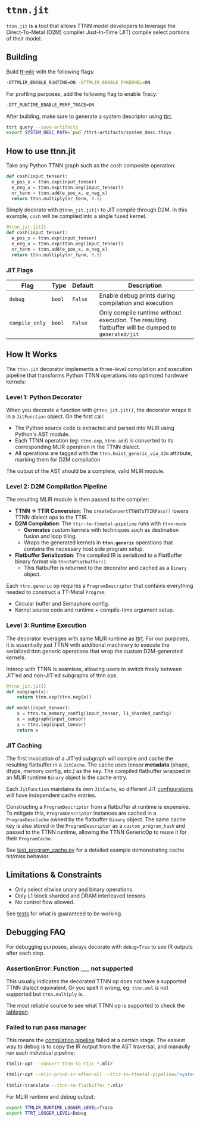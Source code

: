 # `ttnn.jit`

`ttnn.jit` is a tool that allows TTNN model developers to leverage the Direct-To-Metal (D2M) compiler Just-In-Time (JIT) compile select portions of their model.

## Building
Build [tt-mlir](./getting-started.md) with the following flags:

```bash
-DTTMLIR_ENABLE_RUNTIME=ON -DTTMLIR_ENABLE_PYKERNEL=ON
```

For profiling purposes, add the following flag to enable Tracy:
```bash
-DTT_RUNTIME_ENABLE_PERF_TRACE=ON
```

After building, make sure to generate a system descriptor using [ttrt](./ttrt.md).
```bash
ttrt query --save-artifacts
export SYSTEM_DESC_PATH=`pwd`/ttrt-artifacts/system_desc.ttsys
```

## How to use ttnn.jit
Take any Python TTNN graph such as the cosh composite operation:
```Python
def cosh(input_tensor):
  e_pos_x = ttnn.exp(input_tensor)
  e_neg_x = ttnn.exp(ttnn.neg(input_tensor))
  nr_term = ttnn.add(e_pos_x, e_neg_x)
  return ttnn.multiply(nr_term, 0.5)
```

Simply decorate with `@ttnn_jit.jit()` to JIT compile through D2M. In this example, `cosh` will be compiled into a single fused kernel.
```Python
@ttnn_jit.jit()
def cosh(input_tensor):
  e_pos_x = ttnn.exp(input_tensor)
  e_neg_x = ttnn.exp(ttnn.neg(input_tensor))
  nr_term = ttnn.add(e_pos_x, e_neg_x)
  return ttnn.multiply(nr_term, 0.5)
```

### JIT Flags

| Flag | Type | Default | Description |
|------|------|---------|-------------|
| `debug` | `bool` | `False` | Enable debug prints during compilation and execution |
| `compile_only` | `bool` | `False` | Only compile runtime without execution. The resulting flatbuffer will be dumped to `generated/jit` |

## How It Works

The `ttnn.jit` decorator implements a three-level compilation and execution pipeline that transforms Python TTNN operations into optimized hardware kernels:

### Level 1: Python Decorator

When you decorate a function with `@ttnn_jit.jit()`, the decorator wraps it in a `JitFunction` object. On the first call:

- The Python source code is extracted and parsed into MLIR using Python's AST module.
- Each TTNN operation (eg: `ttnn.exp`, `ttnn.add`) is converted to its corresponding MLIR operation in the TTNN dialect.
- All operations are tagged with the `ttnn.hoist_generic_via_d2m` attirbute, marking them for D2M compilation

The output of the AST should be a complete, valid MLIR module.

### Level 2: D2M Compilation Pipeline

The resulting MLIR module is then passed to the compiler:

- **TTNN → TTIR Conversion**: The `createConvertTTNNToTTIRPass()` lowers TTNN dialect ops to the TTIR.
- **D2M Compilation**: The `ttir-to-ttmetal-pipeline` runs with `ttnn-mode`
  - **Generates** custom kernels with techniques such as destination fusion and loop tiling.
  - Wraps the generated kernels in **`ttnn.generic`** operations that contains the necessary host side program setup.
- **Flatbuffer Serialization**: The compiled IR is serialized to a FlatBuffer binary format via `ttnnToFlatbuffer()`
  - This flatbuffer is returned to the decorator and cached as a `Binary` object.

Each `ttnn.generic` op requires a `ProgramDescriptor` that contains everything needed to construct a TT-Metal `Program`.
- Circular buffer and Semaphore config.
- Kernel source code and runtime + compile-time argument setup.

### Level 3: Runtime Execution

The decorator leverages with same MLIR runtime as [ttrt](./ttrt.md). For our purposes, it is essentially just TTNN with additional machinery to execute the serialized ttnn.generic operations that wrap the custom D2M-generated kernels.

Interop with TTNN is seamless, allowing users to switch freely between JIT'ed and non-JIT'ed subgraphs of ttnn ops.

```python
@ttnn_jit.jit()
def subgraph(x):
    return ttnn.exp(ttnn.neg(x))

def model(input_tensor):
    x = ttnn.to_memory_config(input_tensor, l1_sharded_config)
    x = subgraph(input_tensor)
    x = ttnn.log(input_tensor)
    return x
```

### JIT Caching

The first invocation of a JIT'ed subgraph will compile and cache the resulting flatbuffer in a `JitCache`. The cache uses tensor **metadata** (shape, dtype, memory config, etc.) as the key. The compiled flatbuffer wrapped in an MLIR runtime `Binary` object is the cache entry.

Each `JitFunction` maintains its own `JitCache`, so different JIT [configurations](#jit-flags) will have independent cache entries.

Constructing a `ProgramDescriptor` from a flatbuffer at runtime is expensive. To mitigate this, `ProgramDescriptor` instances are cached in a `ProgramDescCache` owned by the flatbuffer `Binary` object. The same cache key is also stored in the `ProgramDescriptor` as a `custom_program_hash` and passed to the TTNN runtime, allowing the TTNN GenericOp to reuse it for their `ProgramCache`.

See [test_program_cache.py](../test/ttnn-jit/test_program_cache.py) for a detailed example demonstrating cache hit/miss behavior.

## Limitations & Constraints
- Only select eltwise unary and binary operations.
- Only L1 block sharded and DRAM interleaved tensors.
- No control flow allowed.

See [tests](../test/ttnn-jit/) for what is guaranteed to be working.

## Debugging FAQ
For debugging purposes, always decorate with `debug=True` to see IR outputs after each step.

### AssertionError: Function ___ not supported
This usually indicates the decorated TTNN op does not have a supported TTNN dialect equivalent. Or you spelt it wrong, eg: `ttnn.mul` is not supported but `ttnn.multiply` is.

The most reliable source to see what TTNN op is supported to check the [tablegen](../include/ttmlir/Dialect/TTNN/IR/TTNNOps.td).

### Failed to run pass manager
This means the [compilation pipeline](#level-2-d2m-compilation-pipeline) failed at a certain stage. The easiest way to debug is to copy the IR output from the AST traversal, and manaully run each individual pipeline:

```bash
ttmlir-opt --convert-ttnn-to-ttir *.mlir

ttmlir-opt --mlir-print-ir-after-all --ttir-to-ttmetal-pipeline="system-desc-path=${SYSTEM_DESC_PATH} ttnn-mode=true" *.mlir

ttmlir-translate --ttnn-to-flatbuffer *.mlir
```

For MLIR runtime and debug output:
```bash
export TTMLIR_RUNTIME_LOGGER_LEVEL=Trace
export TTRT_LOGGER_LEVEL=Debug
```
